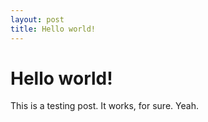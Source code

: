 ```yaml
---
layout: post
title: Hello world!
---
```


Hello world!
============

This is a testing post. It works, for sure. Yeah.

